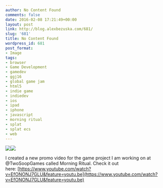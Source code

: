 ```yaml
---
author: No Content Found
comments: false
date: 2016-02-08 17:21:49+00:00
layout: post
link: http://blog.alexbezuska.com/681/
slug: '681'
title: No Content Found
wordpress_id: 681
post_format:
- Image
tags:
- browser
- Game Development
- gamedev
- ggj16
- global game jam
- html5
- indie game
- indiedev
- ios
- ipad
- iphone
- javascript
- morning ritual
- splat
- splat ecs
- web
---
```


![](/images/2016/02/tumblr_o28o8dSZI11u11b0ro1_1280.png)![](/images/2016/02/tumblr_o28o8dSZI11u11b0ro2_1280.png)

I created a new promo video for the game project I am working on at @TwoSoopGames called Morning Ritual. Check it out here: [https://www.youtube.com/watch?v=EfONONJ7GLU&feature=youtu.be](https://www.youtube.com/watch?v=EfONONJ7GLU&feature=youtu.be)
